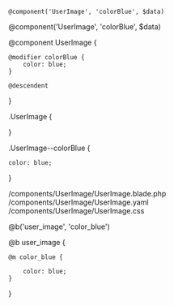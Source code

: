 <div class="Grid Grid--fit">

    @component('UserImage', 'colorBlue', $data)
    
</div>

    
</div>
@component('UserImage', 'colorBlue', $data)


@component UserImage {
    
    @modifier colorBlue {
        color: blue;
    }

    @descendent 
}

.UserImage {
    
}

.UserImage--colorBlue {
 
    color: blue;

}

<div class="UserImage UserImage--colorBlue">

/components/UserImage/UserImage.blade.php
/components/UserImage/UserImage.yaml
/components/UserImage/UserImage.css



@b('user_image', 'color_blue')


@b user_image {
    
    @m color_blue {

        color: blue;
    }

}